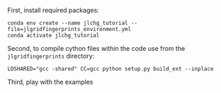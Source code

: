 First, install required packages:

```
conda env create --name jlchg_tutorial --file=jlgridfingerprints_environment.yml
conda activate jlchg_tutorial
```

Second, to compile cython files within the code use from the `jlgridfingerprints` directory:

```
LDSHARED="gcc -shared" CC=gcc python setup.py build_ext --inplace
```

Third, play with the examples

